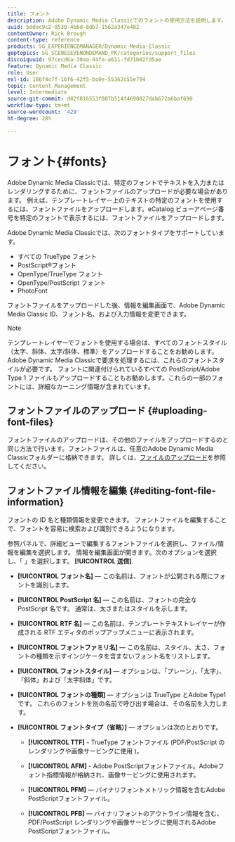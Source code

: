 ```yaml
---
title: フォント
description: Adobe Dynamic Media Classicでのフォントの使用方法を説明します。
uuid: bddec9c2-8530-4bbd-8db7-1562a347e482
contentOwner: Rick Brough
content-type: reference
products: SG_EXPERIENCEMANAGER/Dynamic-Media-Classic
geptopics: SG_SCENESEVENONDEMAND_PK/categories/support_files
discoiquuid: 97cecd6a-30aa-44fe-a611-fd71b02fd5ae
feature: Dynamic Media Classic
role: User
exl-id: 186f4c7f-16f6-42f5-bc0e-55362c55e794
topic: Content Management
level: Intermediate
source-git-commit: d82f816553f807b514f4690827dab672a6baf690
workflow-type: tm+mt
source-wordcount: '429'
ht-degree: 28%

---
```


# フォント{#fonts}

Adobe Dynamic Media Classicでは、特定のフォントでテキストを入力またはレンダリングするために、フォントファイルのアップロードが必要な場合があります。 例えば、テンプレートレイヤー上のテキストの特定のフォントを使用するには、フォントファイルをアップロードします。eCatalog ビューアページ番号を特定のフォントで表示するには、フォントファイルをアップロードします。

Adobe Dynamic Media Classicでは、次のフォントタイプをサポートしています。

* すべての TrueType フォント
* PostScript®フォント
* OpenType/TrueType フォント
* OpenType/PostScript フォント
* PhotoFont

フォントファイルをアップロードした後、情報を編集画面で、Adobe Dynamic Media Classic ID、フォント名、および入力情報を変更できます。

>[!NOTE]
>
>テンプレートレイヤーでフォントを使用する場合は、すべてのフォントスタイル（太字、斜体、太字/斜体、標準）をアップロードすることをお勧めします。 Adobe Dynamic Media Classicで要求を処理するには、これらのフォントスタイルが必要です。 フォントに関連付けられているすべての PostScript/Adobe Type 1 ファイルもアップロードすることもお勧めします。これらの一部のフォントには、詳細なカーニング情報が含まれています。

## フォントファイルのアップロード {#uploading-font-files}

フォントファイルのアップロードは、その他のファイルをアップロードするのと同じ方法で行います。フォントファイルは、任意のAdobe Dynamic Media Classicフォルダーに格納できます。 詳しくは、[ファイルのアップロード](uploading-files.md#uploading_your_files)を参照してください。

## フォントファイル情報を編集 {#editing-font-file-information}

フォントの ID 名と種類情報を変更できます。 フォントファイルを編集することで、フォントを容易に検索および識別できるようになります。

参照パネルで、詳細ビューで編集するフォントファイルを選択し、ファイル/情報を編集を選択します。 情報を編集画面が開きます。次のオプションを選択し、「 」を選択します。 **[!UICONTROL 送信]**.

* **[!UICONTROL フォント名]**  — この名前は、フォントが公開される際にフォントを識別します。

* **[!UICONTROL PostScript 名]**  — この名前は、フォントの完全な PostScript 名です。 通常は、太さまたはスタイルを示します。

* **[!UICONTROL RTF 名]**  — この名前は、テンプレートテキストレイヤーが作成される RTF エディタのポップアップメニューに表示されます。

* **[!UICONTROL フォントファミリ名]**  — この名前は、スタイル、太さ、フォントの種類を示すインジケータを含まないフォント名をリストします。

* **[!UICONTROL フォントスタイル]**  — オプションは、「プレーン」、「太字」、「斜体」および「太字斜体」です。

* **[!UICONTROL フォントの種類]**  — オプションは TrueType とAdobe Type1 です。 これらのフォントを別の名前で呼び出す場合は、その名前を入力します。

* **[!UICONTROL フォントタイプ（省略）]**  — オプションは次のとおりです。

   * **[!UICONTROL TTF]** - TrueType フォントファイル (PDF/PostScript のレンダリングや画像サービングに使用 )。

   * **[!UICONTROL AFM]** - Adobe PostScriptフォントファイル。Adobeフォント指標情報が格納され、画像サービングに使用されます。

   * **[!UICONTROL PFM]**  — バイナリフォントメトリック情報を含むAdobe PostScriptフォントファイル。

   * **[!UICONTROL PFB]**  — バイナリフォントのアウトライン情報を含む、PDF/PostScript レンダリングや画像サービングに使用されるAdobe PostScriptフォントファイル。
